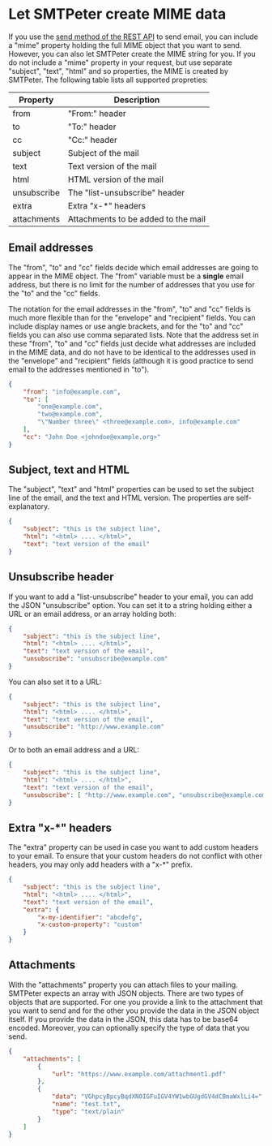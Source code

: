 # Let SMTPeter create MIME data

If you use the [send method of the REST API](rest-api) to send email,
you can include a "mime" property holding the full MIME object
that you want to send. However, you can also let SMTPeter create the
MIME string for you. If you do not include a "mime" property in your
request, but use separate "subject", "text", "html" and so properties,
the MIME is created by SMTPeter. The following table lists all 
supported propreties:

| Property           | Description                          |
|--------------------|--------------------------------------|
| from               | "From:" header                       |
| to                 | "To:" header                         |
| cc                 | "Cc:" header                         |
| subject            | Subject of the mail                  |
| text               | Text version of the mail             |
| html               | HTML version of the mail             |
| unsubscribe        | The "list-unsubscribe" header        |
| extra              | Extra "x-\*" headers                 |
| attachments        | Attachments to be added to the mail  |


## Email addresses

The "from", "to" and "cc" fields decide which email addresses are going
to appear in the MIME object. The "from" variable must be a **single** email
address, but there is no limit for the number of addresses that you use
for the "to" and the "cc" fields.

The notation for the email addresses in the "from", "to" and "cc" fields
is much more flexible than for the "envelope" and "recipient" fields.
You can include display names or use angle brackets, and for the "to" and
"cc" fields you can also use comma separated lists. Note that the address
set in these "from", "to" and "cc" fields just decide what addresses are
included in the MIME data, and do not have to be identical to the
addresses used in the "envelope" and "recipient" fields (although it
is good practice to send email to the addresses mentioned in "to").

```json
{
    "from": "info@example.com",
    "to": [
        "one@example.com",
        "two@example.com",
        "\"Number three\" <three@example.com>, info@example.com"
    ],
    "cc": "John Doe <johndoe@example.org>"
}
```

## Subject, text and HTML

The "subject", "text" and "html" properties can be used to set the
subject line of the email, and the text and HTML version. The properties
are self-explanatory.

```json
{
    "subject": "this is the subject line",
    "html": "<html> .... </html>",
    "text": "text version of the email"
}
```

## Unsubscribe header

If you want to add a "list-unsubscribe" header to your email, you can
add the JSON "unsubscribe" option. You can set it to a string holding
either a URL or an email address, or an array holding both:

```json
{
    "subject": "this is the subject line",
    "html": "<html> .... </html>",
    "text": "text version of the email",
    "unsubscribe": "unsubscribe@example.com"
}
```

You can also set it to a URL:

```json
{
    "subject": "this is the subject line",
    "html": "<html> .... </html>",
    "text": "text version of the email",
    "unsubscribe": "http://www.example.com"
}
```

Or to both an email address and a URL:

```json
{
    "subject": "this is the subject line",
    "html": "<html> .... </html>",
    "text": "text version of the email",
    "unsubscribe": [ "http://www.example.com", "unsubscribe@example.com" ]
}
```


## Extra "x-*" headers

The "extra" property can be used in case you want to add custom headers
to your email. To ensure that your custom headers do not conflict with
other headers, you may only add headers with a "x-*" prefix.

```json
{
    "subject": "this is the subject line",
    "html": "<html> .... </html>",
    "text": "text version of the email",
    "extra": {
        "x-my-identifier": "abcdefg",
        "x-custom-property": "custom"
    }
}
```


## Attachments

With the "attachments" property you can attach files to your mailing. SMTPeter
expects an array with JSON objects. There are two types of objects that are
supported. For one you provide a link to the attachment that you want
to send and for the other you provide the data in the JSON object itself.
If you provide the data in the JSON, this data has to be base64 encoded.
Moreover, you can optionally specify the type of data that you send.

```json
{
    "attachments": [
        {
            "url": "https://www.example.com/attachment1.pdf"
        },
        {
            "data": "VGhpcyBpcyBqdXN0IGFuIGV4YW1wbGUgdGV4dCBmaWxlLi4=",
            "name": "test.txt",
            "type": "text/plain"
        }
    ]
}
```
